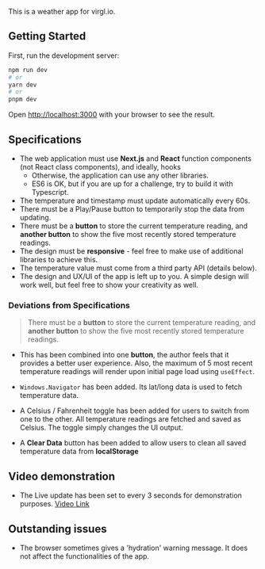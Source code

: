 This is a weather app for virgl.io.

## Getting Started

First, run the development server:

```bash
npm run dev
# or
yarn dev
# or
pnpm dev
```

Open [http://localhost:3000](http://localhost:3000) with your browser to see the result.

## Specifications

- The web application must use **Next.js** and **React** function components (not React class components), and ideally, hooks
  - Otherwise, the application can use any other libraries.
  - ES6 is OK, but if you are up for a challenge, try to build it with Typescript.
- The temperature and timestamp must update automatically every 60s.
- There must be a Play/Pause button to temporarily stop the data from updating.
- There must be a **button** to store the current temperature reading, and **another button** to show the five most recently stored temperature readings.
- The design must be **responsive** - feel free to make use of additional libraries to achieve this.
- The temperature value must come from a third party API (details below).
- The design and UX/UI of the app is left up to you. A simple design will work well, but feel free to show your creativity as well.

### Deviations from Specifications

> There must be a **button** to store the current temperature reading, and **another button** to show the five most recently stored temperature readings.

- This has been combined into one **button**, the author feels that it provides a better user experience. Also, the maximum of 5 most recent temperature readings will render upon initial page load using `useEffect`.

- `Windows.Navigator` has been added. Its lat/long data is used to fetch temperature data.

- A Celsius / Fahrenheit toggle has been added for users to switch from one to the other. All temperature readings are fetched and saved as Celsius. The toggle simply changes the UI output.

- A **Clear Data** button has been added to allow users to clean all saved temperature data from **localStorage**

## Video demonstration

- The Live update has been set to every 3 seconds for demonstration purposes.
  [Video Link](https://www.youtube.com/watch?v=OvGSSFPkiRU)

## Outstanding issues

- The browser sometimes gives a 'hydration' warning message. It does not affect the functionalities of the app.
